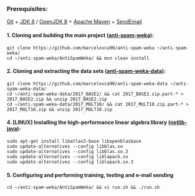 ### Prerequisites:

[Git](https://git-scm.com/downloads) + [JDK 8](http://www.oracle.com/technetwork/pt/java/javase/downloads/jdk8-downloads-2133151.html) / [OpenJDK 8](http://openjdk.java.net/install/) + [Apache Maven](https://maven.apache.org/download.cgi) + [SendEmail](http://caspian.dotconf.net/menu/Software/SendEmail/#download)

#### 1. Cloning and building the main project ([anti-spam-weka](https://github.com/marcelovca90/anti-spam-weka)):

```
git clone https://github.com/marcelovca90/anti-spam-weka ~/anti-spam-weka/
cd ~/anti-spam-weka/AntiSpamWeka/ && mvn clean install
```

#### 2. Cloning and extracting the data sets ([anti-spam-weka-data](https://github.com/marcelovca90/anti-spam-weka-data)):

```
git clone https://github.com/marcelovca90/anti-spam-weka-data ~/anti-spam-weka-data/
cd ~/anti-spam-weka-data/2017_BASE2/ && cat 2017_BASE2.zip.part-* > 2017_BASE2.zip && unzip 2017_BASE2.zip
cd ~/anti-spam-weka-data/2017_MULT10/ && cat 2017_MULT10.zip.part-* > 2017_MULT10.zip && unzip 2017_MULT10.zip
```

#### 4. [LINUX] Installing the high-performance linear algebra library ([netlib-java](https://github.com/fommil/netlib-java)):

```
sudo apt-get install libatlas3-base libopenblasbase
sudo update-alternatives --config libblas.so
sudo update-alternatives --config libblas.so.3
sudo update-alternatives --config liblapack.so
sudo update-alternatives --config liblapack.so.3
```

#### 5. Configuring and performing training, testing and e-mail sending

```
cd ~/anti-spam-weka/AntiSpamWeka/ && vi run.sh && ./run.sh
```
